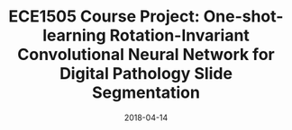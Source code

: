 ---
title: "ECE1505 Course Project: One-shot-learning Rotation-Invariant Convolutional Neural Network for Digital Pathology Slide Segmentation"
collection: publications
permalink: /publication/2018-04-14-ece1505
date: 2018-04-14
paperurl: 'http://lyndonchan.github.io/files/ECE1505 Project Report.pdf'
---